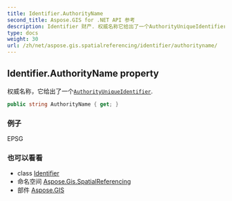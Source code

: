 ```yaml
---
title: Identifier.AuthorityName
second_title: Aspose.GIS for .NET API 参考
description: Identifier 财产. 权威名称它给出了一个AuthorityUniqueIdentifier.
type: docs
weight: 30
url: /zh/net/aspose.gis.spatialreferencing/identifier/authorityname/
---
```

## Identifier.AuthorityName property

权威名称，它给出了一个[`AuthorityUniqueIdentifier`](../authorityuniqueidentifier/).

```csharp
public string AuthorityName { get; }
```

### 例子

EPSG

### 也可以看看

* class [Identifier](../)
* 命名空间 [Aspose.Gis.SpatialReferencing](../../identifier/)
* 部件 [Aspose.GIS](../../../)


